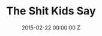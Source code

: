 ---
title: The Shit Kids Say
image: "/uploads/the-shit-kids-say.jpg"
brand: NSPCC
agency: Inferno
production-company: Academy Films
date: 2015-02-22 00:00:00 Z
director: Amanda Boyle
with:
imdb:
video: 281648388
layout: project
is-in-production: 
---